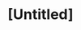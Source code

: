 ---
pid: pt150
title: "[Untitled]"
location_transcription: 
coordinates: "[-75.128438483214, 39.966036597508]"
zipcode: 
gen_neighborhood: 
neighborhood: 
outside_phl: 
age: 
age_range: 
instagram: 
image_file_name: pt_150.jpg
proposal_transcription: Build a restroom and make it //art-y//; maybe with a nice
  painting on the outside or a creative structure.
topic: Sanitation
topic_summary: 0, 0
type: Space,Concrete
keywords_other: restroom, public toilet
credit: 
image_labels: 
twitter: 
facebook: 
permalink: "/monuments/pt150/"
layout: item-page
---
